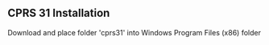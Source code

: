 ## CPRS  31 Installation



Download and place folder 'cprs31' into Windows Program Files (x86) folder

